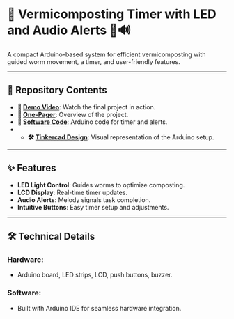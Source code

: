 
# 🌱 Vermicomposting Timer with LED and Audio Alerts 🚦🔊

A compact Arduino-based system for efficient vermicomposting with guided worm movement, a timer, and user-friendly features.

---

## 📂 Repository Contents

- **🎥 [Demo Video](https://drive.google.com/drive/folders/1_5Qi9QS3mzBB9xf154O1IKvN4aYNpkZQ)**: Watch the final project in action.
- **📄 [One-Pager](One-pager.pdf)**: Overview of the project.
- **📜 [Software Code](https://github.com/hyeonjijung1/Past_Project/blob/main/Vermicomposting%20Project)**: Arduino code for timer and alerts.
- - **🛠️ [Tinkercad Design](https://github.com/hyeonjijung1/Past_Project/blob/main/IMG_0477-removebg-preview.png)**: Visual representation of the Arduino setup.

---

## ✨ Features

- **LED Light Control**: Guides worms to optimize composting.
- **LCD Display**: Real-time timer updates.
- **Audio Alerts**: Melody signals task completion.
- **Intuitive Buttons**: Easy timer setup and adjustments.

---

## 🛠️ Technical Details

### Hardware:
- Arduino board, LED strips, LCD, push buttons, buzzer.

### Software:
- Built with Arduino IDE for seamless hardware integration.
